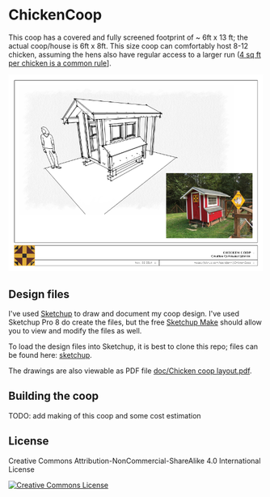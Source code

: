 ChickenCoop
===========

This coop has a covered and fully screened footprint of ~ 6ft x 13 ft; the actual coop/house is 6ft x 8ft. This size coop can comfortably host 8-12 chicken, assuming the hens also have regular access to a larger run ([4 sq ft per chicken is a common rule](http://www.backyardchickens.com/t/34001/coop-and-run-sq-feet-per-chicken)].

![Chicken coop overview](img/ChickenCoop_cover.png)

## Design files
I've used [Sketchup](http://www.sketchup.com/) to draw and document my coop design. I've used Sketchup Pro 8 do create the files, but the free [Sketchup Make](http://www.sketchup.com/products/sketchup-make) should allow you to view and modify the files as well.

To load the design files into Sketchup, it is best to clone this repo; files can be found here: [sketchup](tree/master/sketchup).

The drawings are also viewable as PDF file [doc/Chicken coop layout.pdf](doc/Chicken%20coop%20layout.pdf?raw=true).

## Building the coop
TODO: add making of this coop and some cost estimation

## License
Creative Commons Attribution-NonCommercial-ShareAlike 4.0 International License

[![Creative Commons License](https://i.creativecommons.org/l/by-nc-sa/4.0/88x31.png)](http://creativecommons.org/licenses/by-nc-sa/4.0/)
